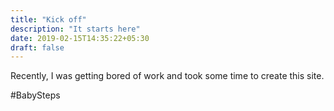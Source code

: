 ```yaml
---
title: "Kick off"
description: "It starts here"
date: 2019-02-15T14:35:22+05:30
draft: false
---
```


Recently, I was getting bored of work and took some time to create this site.

#BabySteps
